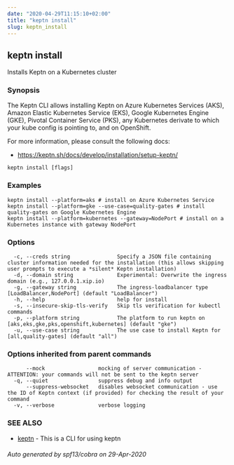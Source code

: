 ```yaml
---
date: "2020-04-29T11:15:10+02:00"
title: "keptn install"
slug: keptn_install
---
```

## keptn install

Installs Keptn on a Kubernetes cluster

### Synopsis

The Keptn CLI allows installing Keptn on Azure Kubernetes Services (AKS), Amazon Elastic Kubernetes Service (EKS), Google Kubernetes Engine (GKE), Pivotal Container Service (PKS), any Kubernetes derivate to which your kube config is pointing to, and on OpenShift.

For more information, please consult the following docs:

* https://keptn.sh/docs/develop/installation/setup-keptn/



```
keptn install [flags]
```

### Examples

```
keptn install --platform=aks # install on Azure Kubernetes Service
keptn install --platform=gke --use-case=quality-gates # install quality-gates on Google Kubernetes Engine
keptn install --platform=kubernetes --gateway=NodePort # install on a Kubernetes instance with gateway NodePort
```

### Options

```
  -c, --creds string               Specify a JSON file containing cluster information needed for the installation (this allows skipping user prompts to execute a *silent* Keptn installation)
  -d, --domain string              Experimental: Overwrite the ingress domain (e.g., 127.0.0.1.xip.io)
  -g, --gateway string             The ingress-loadbalancer type [LoadBalancer,NodePort] (default "LoadBalancer")
  -h, --help                       help for install
  -s, --insecure-skip-tls-verify   Skip tls verification for kubectl commands
  -p, --platform string            The platform to run keptn on [aks,eks,gke,pks,openshift,kubernetes] (default "gke")
  -u, --use-case string            The use case to install Keptn for [all,quality-gates] (default "all")
```

### Options inherited from parent commands

```
      --mock                 mocking of server communication - ATTENTION: your commands will not be sent to the keptn server
  -q, --quiet                suppress debug and info output
      --suppress-websocket   disables websocket communication - use the ID of Keptn context (if provided) for checking the result of your command
  -v, --verbose              verbose logging
```

### SEE ALSO

* [keptn](../keptn/)	 - This is a CLI for using keptn

###### Auto generated by spf13/cobra on 29-Apr-2020
